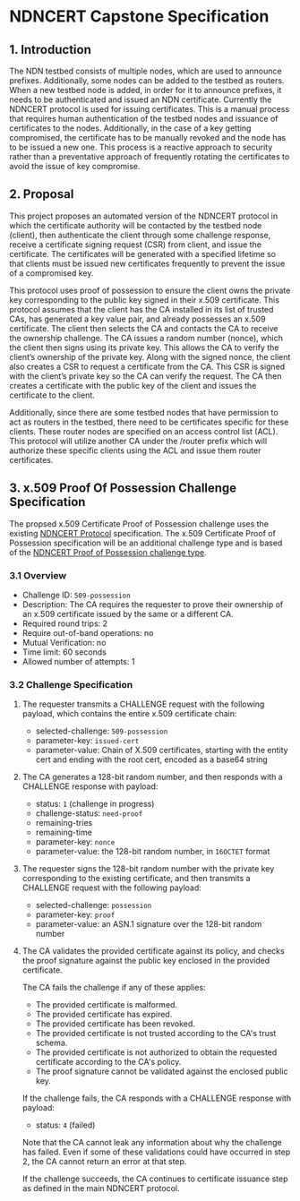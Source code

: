 # NDNCERT Capstone Specification

## 1. Introduction
The NDN testbed consists of multiple nodes, which are used to announce prefixes. Additionally, some nodes can be added to the testbed as routers. When a new testbed node is added, in order for it to announce prefixes, it needs to be authenticated and issued an NDN certificate. Currently the NDNCERT protocol is used for issuing certificates. This is a manual process that requires human authentication of the testbed nodes and issuance of certificates to the nodes. Additionally, in the case of a key getting compromised, the certificate has to be manually revoked and the node has to be issued a new one. This process is a reactive approach to security rather than a preventative approach of frequently rotating the certificates to avoid the issue of key compromise.

## 2. Proposal
This project proposes an automated version of the NDNCERT protocol in which the certificate authority will be contacted by the testbed node (client), then authenticate the client through some challenge response, receive a certificate signing request (CSR) from client, and issue the certificate. The certificates will be generated with a specified lifetime so that clients must be issued new certificates frequently to prevent the issue of a compromised key.

This protocol uses proof of possession to ensure the client owns the private key corresponding to the public key signed in their x.509 certificate. This protocol assumes that the client has the CA installed in its list of trusted CAs, has generated a key value pair, and already possesses an x.509 certificate. The client then selects the CA and contacts the CA to receive the ownership challenge. The CA issues a random number (nonce), which the client then signs using its private key. This allows the CA to verify the client’s ownership of the private key. Along with the signed nonce, the client also creates a CSR to request a certificate from the CA. This CSR is signed with the client’s private key so the CA can verify the request. The CA then creates a certificate with the public key of the client and issues the certificate to the client.

Additionally, since there are some testbed nodes that have permission to act as routers in the testbed, there need to be certificates specific for these clients. These router nodes are specified on an access control list (ACL). This protocol will utilize another CA under the /router prefix which will authorize these specific clients using the ACL and issue them router certificates.

## 3. x.509 Proof Of Possession Challenge Specification

The propsed x.509 Certificate Proof of Possession challenge uses the existing [NDNCERT Protocol](https://github.com/named-data/ndncert/wiki/NDNCERT-Protocol-0.3) specification. The x.509 Certificate Proof of Possession specification will be an additional challenge type and is based of the [NDNCERT Proof of Possession challenge type](https://github.com/named-data/ndncert/wiki/NDNCERT-Protocol-0.3-Challenges).

### 3.1 Overview

* Challenge ID: `509-possession`
* Description: The CA requires the requester to prove their ownership of an x.509 certificate issued by the same or a different CA.
* Required round trips: 2
* Require out-of-band operations: no
* Mutual Verification: no
* Time limit: 60 seconds
* Allowed number of attempts: 1

### 3.2 Challenge Specification

1. The requester transmits a CHALLENGE request with the following payload, which contains the entire x.509 certificate chain:

   * selected-challenge: `509-possession`
   * parameter-key: `issued-cert`
   * parameter-value: Chain of X.509 certificates, starting with the entity cert and ending with the root cert, encoded as a base64 string
     
2. The CA generates a 128-bit random number, and then responds with a CHALLENGE response with payload:

   * status: `1` (challenge in progress)
   * challenge-status: `need-proof`
   * remaining-tries
   * remaining-time
   * parameter-key: `nonce`
   * parameter-value: the 128-bit random number, in `16OCTET` format

3. The requester signs the 128-bit random number with the private key corresponding to the existing certificate, and then transmits a CHALLENGE request with the following payload:

   * selected-challenge: `possession`
   * parameter-key: `proof`
   * parameter-value: an ASN.1 signature over the 128-bit random number

4. The CA validates the provided certificate against its policy, and checks the proof signature against the public key enclosed in the provided certificate.

   The CA fails the challenge if any of these applies:

   * The provided certificate is malformed.
   * The provided certificate has expired.
   * The provided certificate has been revoked.
   * The provided certificate is not trusted according to the CA's trust schema.
   * The provided certificate is not authorized to obtain the requested certificate according to the CA's policy.
   * The proof signature cannot be validated against the enclosed public key.

   If the challenge fails, the CA responds with a CHALLENGE response with payload:

   * status: `4` (failed)

   Note that the CA cannot leak any information about why the challenge has failed.
   Even if some of these validations could have occurred in step 2, the CA cannot return an error at that step.

   If the challenge succeeds, the CA continues to certificate issuance step as defined in the main NDNCERT protocol.
